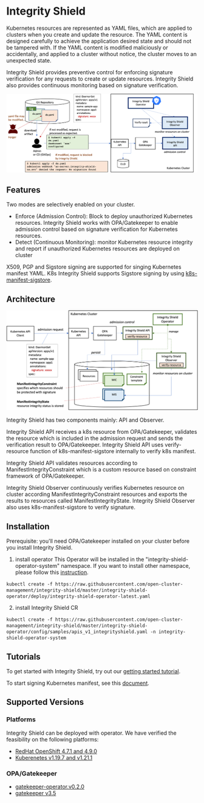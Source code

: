 # Integrity Shield
Kubernetes resources are represented as YAML files, which are applied to clusters when you create and update the resource. The YAML content is designed carefully to achieve the application desired state and should not be tampered with. If the YAML content is modified maliciously or accidentally, and applied to a cluster without notice, the cluster moves to an unexpected state.

Integrity Shield provides preventive control for enforcing signature verification for any requests to create or update resources. Integrity Shield also provides continuous monitoring based on signature verification.

![Scenario](./docs/new-ishield-scenario.png)

## Features 

Two modes are selectively enabled on your cluster. 
- Enforce (Admission Control): Block to deploy unauthorized Kubernetes resources. Integrity Shield works with OPA/Gatekeeper to enable admission control based on signature verification for Kubernetes resources. 
- Detect (Continuous Monitoring): monitor Kubernetes resource integrity and report if unauthorized Kubernetes resources are deployed on cluster

X509, PGP and Sigstore signing are supported for singing Kubernetes manifest YAML. K8s Integrity Shield supports Sigstore signing by using [k8s-manifest-sigstore](https://github.com/sigstore/k8s-manifest-sigstore).

## Architecture
![Scenario](./docs/architecture.png)



Integrity Shield has two components mainly: API and Observer.

Integrity Shield API receives a k8s resource from OPA/Gatekeeper, validates the resource which is included in the admission request and sends the verification result to OPA/Gatekeeper. Integrity Shield API uses verify-resource function of k8s-manifest-sigstore internally to verify k8s manifest.

Integrity Shield API validates resources according to ManifestIntegrityConstraint which is a custom resource based on constraint framework of OPA/Gatekeeper. 

Integrity Shield Observer continuously verifies Kubernetes resource on cluster according ManifestIntegrityConstraint resources and exports the results to resources called ManifestIntegrityState.
Integrity Shield Observer also uses k8s-manifest-sigstore to verify signature.



## Installation
Prerequisite: you'll need OPA/Gatekeeper installed on your cluster before you install Integrity Shield. 
1. install operator
This Operator will be installed in the "integrity-shield-operator-system" namespace.
If you want to install other namespace, please follow this [instruction](docs/README_QUICK.md).

```
kubectl create -f https://raw.githubusercontent.com/open-cluster-management/integrity-shield/master/integrity-shield-operator/deploy/integrity-shield-operator-latest.yaml
```

2. install Integrity Shield CR
```
kubectl create -f https://raw.githubusercontent.com/open-cluster-management/integrity-shield/master/integrity-shield-operator/config/samples/apis_v1_integrityshield.yaml -n integrity-shield-operator-system
```

## Tutorials
To get started with Integrity Shield, try out our [getting started tutorial](docs/README_GETTING-STARTED-TUTORIAL.md).

To start signing Kubernetes manifest, see this [document](docs/README_SIGNING.md).

## Supported Versions
### Platforms
Integrity Shield can be deployed with operator. We have verified the feasibility on the following platforms:

- [RedHat OpenShift 4.7.1 and 4.9.0](https://www.openshift.com)  
- [Kuberenetes v1.19.7 and v1.21.1](https://kubernetes.io)

### OPA/Gatekeeper
- [gatekeeper-operator.v0.2.0](https://github.com/open-policy-agent/gatekeeper)
- [gatekeeper v3.5](https://github.com/open-policy-agent/gatekeeper)